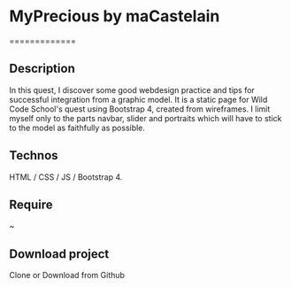 # MyPrecious by maCastelain
=============

## Description

In this quest, I discover some good webdesign practice and tips for successful integration from a graphic model.
It is a static page for Wild Code School's quest using Bootstrap 4, created from wireframes.
I limit myself only to the parts navbar, slider and portraits which will have to stick to the model as faithfully as possible.

## Technos

HTML / CSS / JS / Bootstrap 4.

## Require
    
~

## Download project

Clone or Download from Github 
